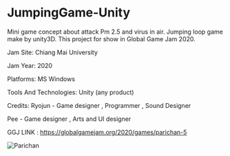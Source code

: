 # JumpingGame-Unity
Mini game concept about attack Pm 2.5 and virus in air. Jumping loop game make by unity3D.
This project for show in Global Game Jam 2020.

Jam Site: Chiang Mai University

Jam Year: 2020

Platforms: MS Windows

Tools And Technologies: Unity (any product)

Credits: 
Ryojun - Game designer , Programmer , Sound Designer

Pee - Game designer , Arts and UI designer

GGJ LINK : https://globalgamejam.org/2020/games/parichan-5

<img src="https://ggj.s3.amazonaws.com/styles/game_content__wide/games/screenshots/2020/02/201124/capture.png?itok=KI_TRf1N&timestamp=1580637285" alt="Parichan">
